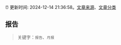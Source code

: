 :alarm_clock: 更新时间: 2024-12-14 21:36:58。[文章来源](/README.md)、[文章分类](/TAGS.md)

## 报告


> 关键字：`报告`、`月报`



